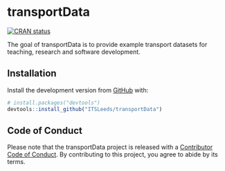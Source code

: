 
<!-- README.md is generated from README.Rmd. Please edit that file -->

# transportData

<!-- badges: start -->
<!-- [![Lifecycle: experimental](https://img.shields.io/badge/lifecycle-experimental-orange.svg)](https://www.tidyverse.org/lifecycle/#experimental) -->

[![CRAN
status](https://www.r-pkg.org/badges/version/transportData)](https://CRAN.R-project.org/package=transportData)
<!-- badges: end -->

The goal of transportData is to provide example transport datasets for
teaching, research and software development.

## Installation

<!-- You can install the released version of transportData from [CRAN](https://CRAN.R-project.org) with: -->
<!-- ``` r -->
<!-- install.packages("transportData") -->
<!-- ``` -->

Install the development version from [GitHub](https://github.com/) with:

``` r
# install.packages("devtools")
devtools::install_github("ITSLeeds/transportData")
```

## Code of Conduct

Please note that the transportData project is released with a
[Contributor Code of
Conduct](https://contributor-covenant.org/version/2/0/CODE_OF_CONDUCT.html).
By contributing to this project, you agree to abide by its terms.
